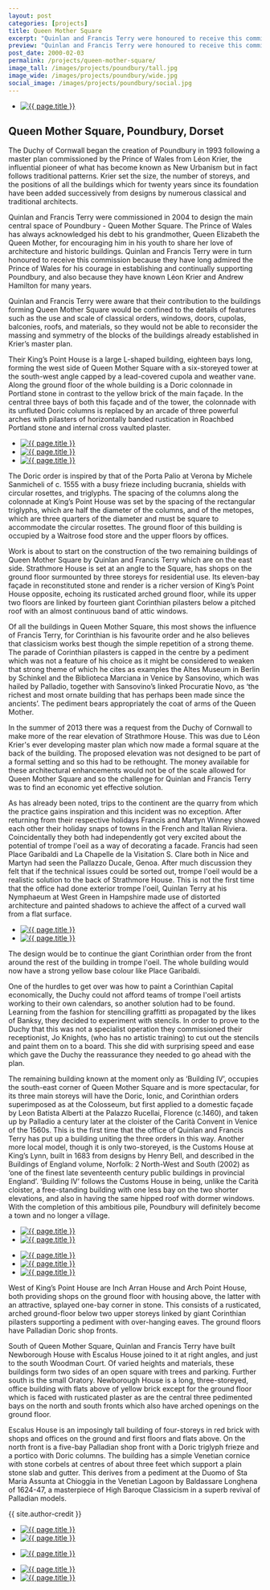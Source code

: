 ```yaml
---
layout: post
categories: [projects]
title: Queen Mother Square
excerpt: "Quinlan and Francis Terry were honoured to receive this commission because they have long admired the Prince of Wales for his courage in establishing and continually supporting Poundbury."
preview: "Quinlan and Francis Terry were honoured to receive this commission because they have long admired the Prince of Wales for his courage in establishing and continually supporting Poundbury."
post_date: 2000-02-03
permalink: /projects/queen-mother-square/
image_tall: /images/projects/poundbury/tall.jpg
image_wide: /images/projects/poundbury/wide.jpg
social_image: /images/projects/poundbury/social.jpg
---
```


<ul class="list">
	<li class="full">
		<a class="fancybox" rel="group" href="/images/projects/poundbury/01.jpg">
			<img src="/images/projects/poundbury/thumbs/01.jpg" alt="{{ page.title }}" />
		</a>
	</li>
</ul>

<h2>Queen Mother Square, Poundbury, Dorset</h2>
<p>
	The Duchy of Cornwall began the creation of Poundbury in 1993 following a master plan commissioned by the Prince of Wales from Léon Krier, the influential pioneer of what has become known as New Urbanism but in fact follows traditional patterns. Krier set the size, the number of storeys, and the positions of all the buildings which for twenty years since its foundation have been added successively from designs by numerous classical and traditional architects.
</p><p>
	Quinlan and Francis Terry were commissioned in 2004 to design the main central space of Poundbury - Queen Mother Square. The Prince of Wales has always acknowledged his debt to his grandmother, Queen Elizabeth the Queen Mother, for encouraging him in his youth to share her love of architecture and historic buildings. Quinlan and Francis Terry were in turn honoured to receive this commission because they have long admired the Prince of Wales for his courage in establishing and continually supporting Poundbury, and also because they have known Léon Krier and Andrew Hamilton for many years.
</p><p>
	Quinlan and Francis Terry were aware that their contribution to the buildings forming Queen Mother Square would be confined to the details of features such as the use and scale of classical orders, windows, doors, cupolas, balconies, roofs, and materials, so they would not be able to reconsider the massing and symmetry of the blocks of the buildings already established in Krier’s master plan.
</p><p>
	Their King’s Point House is a large L-shaped building, eighteen bays long, forming the west side of Queen Mother Square with a six-storeyed tower at the south-west angle capped by a lead-covered cupola and weather vane. Along the ground floor of the whole building is a Doric colonnade in Portland stone in contrast to the yellow brick of the main façade. In the central three bays of both this façade and of the tower, the colonnade with its unfluted Doric columns is replaced by an arcade of three powerful arches with pilasters of horizontally banded rustication in Roachbed Portland stone and  internal cross vaulted plaster.
</p>

<ul class="list">
	<li class="third">
		<a class="fancybox" rel="group" href="/images/projects/poundbury/02.jpg">
			<img src="/images/projects/poundbury/thumbs/02.jpg" alt="{{ page.title }}" />
		</a>
	</li>
	<li class="third">
		<a class="fancybox" rel="group" href="/images/projects/poundbury/03.jpg">
			<img src="/images/projects/poundbury/thumbs/03.jpg" alt="{{ page.title }}" />
		</a>
	</li>
	<li class="third">
		<a class="fancybox" rel="group" href="/images/projects/poundbury/04.jpg">
			<img src="/images/projects/poundbury/thumbs/04.jpg" alt="{{ page.title }}" />
		</a>
	</li>
</ul>

<p>
	The Doric order is inspired by that of the Porta Palio at Verona by Michele Sanmicheli of c. 1555 with a busy frieze including bucrania, shields with circular rosettes, and triglyphs. The spacing of the columns along the colonnade at King’s Point House was set by the spacing of the rectangular triglyphs, which are half  the diameter of the columns, and of the metopes, which are three quarters of the diameter and must be square to accommodate the circular rosettes. The ground floor of this building is occupied by a Waitrose food store and the upper floors by offices.
</p><p>
	Work is about to start on the construction of the two remaining buildings of Queen Mother Square by Quinlan and Francis Terry which are on the east side. Strathmore House is set at an angle to the Square, has shops on the ground floor surmounted by three storeys for residential use. Its eleven-bay façade in reconstituted stone and render is a richer version of King’s Point House opposite, echoing its rusticated arched ground floor, while its upper two floors are linked by fourteen giant Corinthian pilasters  below a pitched roof with an almost continuous band of attic windows.
</p><p>
	Of all the buildings in Queen Mother Square, this most shows the influence of Francis Terry, for Corinthian is his favourite order and he also believes that classicism works best though the simple repetition of a strong theme. The parade of Corinthian pilasters is capped in the centre by a pediment which was not a feature of his choice as it might be considered to weaken that strong theme of which he cites as examples the Altes Museum in Berlin by Schinkel and the Biblioteca Marciana in Venice by Sansovino, which was hailed by Palladio, together with Sansovino’s linked Procuratie Novo, as ‘the richest and most ornate building that has perhaps been made since the ancients’. The pediment bears appropriately the coat of arms of the Queen Mother.
</p><p>
	In the summer of 2013 there was a request from the Duchy of Cornwall to make more of the rear elevation of Strathmore House. This was due to Léon Krier's ever developing master plan which now made a formal square at the back of the building.  The proposed elevation was not designed to be part of a formal setting and so this had to be rethought.  The money available for these architectural enhancements would not be of the scale allowed for Queen Mother Square and so the challenge for Quinlan and Francis Terry was to find an economic yet effective solution.
</p><p>
	As has already been noted, trips to the continent are the quarry from which the practice gains inspiration and this incident was no exception.  After returning from their respective holidays Francis and Martyn Winney showed each other their holiday snaps of towns in the French and Italian Riviera. Coincidentally they both had independently got very excited about the potential of trompe l'oeil as a way of decorating a facade. Francis had seen Place Garibaldi and La Chapelle de la Visitation S. Clare both in Nice and Martyn had seen the Pallazzo Ducale, Genoa.  After much discussion they felt that if the technical issues could be sorted out, trompe l'oeil would be a realistic solution to the back of Strathmore House.  This is not the first time that the office had done exterior trompe l'oeil, Quinlan Terry at his Nymphaeum at West Green in Hampshire made use of distorted architecture and painted shadows to achieve the affect of a curved wall from a flat surface.
</p>

<ul class="list">
	<li class="half">
		<a class="fancybox" rel="group" href="/images/projects/poundbury/05.jpg">
			<img src="/images/projects/poundbury/thumbs/05.jpg" alt="{{ page.title }}" />
		</a>
	</li>
	<li class="half">
		<a class="fancybox" rel="group" href="/images/projects/poundbury/06.jpg">
			<img src="/images/projects/poundbury/thumbs/06.jpg" alt="{{ page.title }}" />
		</a>
	</li>
</ul>

<p>
	The design would be to continue the giant Corinthian order from the front around the rest of the building in trompe l'oeil.  The whole building would now have a strong yellow base colour like Place Garibaldi.
</p><p>
	One of the hurdles to get over was how to paint a Corinthian Capital economically, the Duchy could not afford teams of trompe l'oeil artists working to their own calendars, so another solution had to be found.  Learning from the fashion for stencilling graffitti as propagated by the likes of Banksy, they decided to experiment with stencils.  In order to prove to the Duchy that this was not a specialist operation they commissioned their receptionist, Jo Knights, (who has no artistic training) to cut out the stencils and paint them on to a board.  This she did with surprising speed and ease which gave the Duchy the reassurance they needed to go ahead with the plan.
</p><p>
	The remaining building known at the moment only as ‘Building IV’, occupies the south-east corner of Queen Mother Square and is more spectacular, for its three main storeys will have the Doric, Ionic, and Corinthian orders superimposed as at the Colosseum, but first applied to a domestic façade by Leon Batista Alberti at the Palazzo Rucellai, Florence (c.1460), and taken up by Palladio a century later at  the cloister of the Carità Convent in Venice of the 1560s. This is the first time that the office of Quinlan and Francis Terry has put up a building uniting the three orders in this way. Another more local model, though it is only two-storeyed, is the Customs House at King’s Lynn, built in 1683 from designs by Henry Bell, and described in the Buildings of England volume, Norfolk: 2 North-West and South (2002) as ‘one of the finest late seventeenth century public buildings in provincial England’. ‘Building IV’ follows the Customs House in being, unlike the Carità cloister, a free-standing building with one less bay on the two shorter elevations, and also in having the same hipped roof with dormer windows. With the completion of this ambitious pile, Poundbury will definitely become a town and no longer a village.
</p>

<ul class="list">
	<li class="half">
		<a class="fancybox" rel="group" href="/images/projects/poundbury/08.jpg">
			<img src="/images/projects/poundbury/thumbs/08.jpg" alt="{{ page.title }}" />
		</a>
	</li>
	<li class="half">
		<a class="fancybox" rel="group" href="/images/projects/poundbury/09.jpg">
			<img src="/images/projects/poundbury/thumbs/09.jpg" alt="{{ page.title }}" />
		</a>
	</li>
</ul>

<ul class="list">
	<li class="third">
		<a class="fancybox" rel="group" href="/images/projects/poundbury/07.jpg">
			<img src="/images/projects/poundbury/thumbs/07.jpg" alt="{{ page.title }}" />
		</a>
	</li>
	<li class="third">
		<a class="fancybox" rel="group" href="/images/projects/poundbury/10.jpg">
			<img src="/images/projects/poundbury/thumbs/10.jpg" alt="{{ page.title }}" />
		</a>
	</li>
	<li class="third">
		<a class="fancybox" rel="group" href="/images/projects/poundbury/11.jpg">
			<img src="/images/projects/poundbury/thumbs/11.jpg" alt="{{ page.title }}" />
		</a>
	</li>
</ul>

<p>
	West of King’s Point House are Inch Arran House and Arch Point House, both providing shops on the ground floor with housing above, the latter with an attractive, splayed one-bay corner in stone. This consists of a rusticated, arched ground-floor below two upper storeys linked by giant Corinthian pilasters supporting a pediment with over-hanging eaves. The ground floors have Palladian Doric shop fronts.
</p><p>
	South of Queen Mother Square, Quinlan and Francis Terry have built Newborough House with Escalus House joined to it at right angles, and just to the south Woodman Court. Of varied heights and materials, these buildings form two sides of an open square with trees and  parking. Further south is the small Oratory. Newborough House is a long, three-storeyed, office building with flats above of yellow brick except for the ground floor which is faced with  rusticated plaster as are the central three pedimented bays on the north and south fronts which also have arched openings on the ground floor.
</p><p>
	Escalus House is an imposingly tall building of four-storeys in red brick with shops and offices on the ground and first floors and flats above. On the north front is a five-bay Palladian shop front with a Doric triglyph frieze and a portico with Doric columns. The building has a simple Venetian cornice with stone corbels at centres of about three feet which support a plain stone slab and gutter. This derives from a pediment at the Duomo of Sta Maria Assunta at Chioggia in the Venetian Lagoon by Baldassare Longhena of 1624-47, a masterpiece of High Baroque Classicism in a superb revival of Palladian models.
</p>
{{ site.author-credit }}

<ul class="list">
	<li class="half">
		<a class="fancybox" rel="group" href="/images/projects/poundbury/13.jpg">
			<img src="/images/projects/poundbury/thumbs/13.jpg" alt="{{ page.title }}" />
		</a>
	</li>
	<li class="half">
		<a class="fancybox" rel="group" href="/images/projects/poundbury/15.jpg">
			<img src="/images/projects/poundbury/thumbs/15.jpg" alt="{{ page.title }}" />
		</a>
	</li>
</ul>

<ul class="list">
	<li class="full">
		<a class="fancybox" rel="group" href="/images/projects/poundbury/16.jpg">
			<img src="/images/projects/poundbury/16.jpg" alt="{{ page.title }}" />
		</a>
	</li>
</ul>

<ul class="list">
	<li class="half">
		<a class="fancybox" rel="group" href="/images/projects/poundbury/12.jpg">
			<img src="/images/projects/poundbury/thumbs/12.jpg" alt="{{ page.title }}" />
		</a>
	</li>
	<li class="half">
		<a class="fancybox" rel="group" href="/images/projects/poundbury/14.jpg">
			<img src="/images/projects/poundbury/thumbs/14.jpg" alt="{{ page.title }}" />
		</a>
	</li>
</ul>